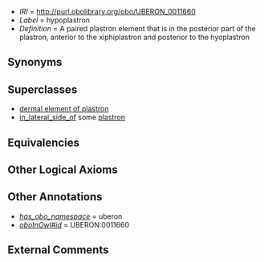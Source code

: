  * *IRI* = http://purl.obolibrary.org/obo/UBERON_0011660
 * *Label* = hypoplastron
 * *Definition* = A paired plastron element that is in the posterior part of the plastron, anterior to the xiphiplastron and posterior to the hyoplastron

## Synonyms


## Superclasses

 * [dermal element of plastron](../../UBERON/57/UBERON_0011657.md)
 * [in_lateral_side_of](../../BSPO/26/BSPO_0000126.md) some [plastron](../../UBERON/76/UBERON_0008276.md)

## Equivalencies


## Other Logical Axioms


## Other Annotations

 * *[has_obo_namespace](../../ce/oboInOwl#hasOBONamespace.md)* = uberon
 * *[oboInOwl#id](../../id/oboInOwl#id.md)* = UBERON:0011660

## External Comments

